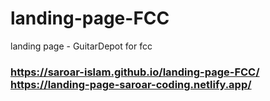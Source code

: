 # landing-page-FCC
 landing page - GuitarDepot for fcc


### [https://saroar-islam.github.io/landing-page-FCC/ ](https://landing-page-saroar-coding.netlify.app/)https://landing-page-saroar-coding.netlify.app/


<img src="" >
